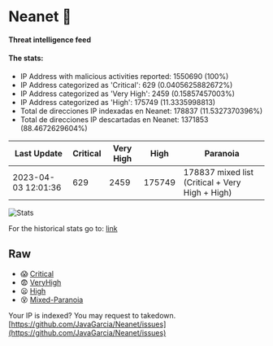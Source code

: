 # Neanet :hocho:
#### Threat intelligence feed
#### The stats:

- IP Address with malicious activities reported: 1550690 (100%)
- IP Address categorized as 'Critical':  629 (0.0405625882672%)
- IP Address categorized as 'Very High':  2459 (0.15857457003%)
- IP Address categorized as 'High':  175749 (11.3335998813)
- Total de direcciones IP indexadas en Neanet:  178837 (11.5327370396%)
- Total de direcciones IP descartadas en Neanet:  1371853 (88.4672629604%)

| Last Update | Critical | Very High | High | Paranoia |
| --- | --- | --- | --- | --- |
| 2023-04-03 12:01:36 | 629 | 2459 | 175749 | 178837 mixed list (Critical + Very High + High)|

![Stats](https://docs.google.com/spreadsheets/d/e/2PACX-1vSnaNMIXVabIpDJjufMlzH7poXnshF3mgd8Is1g9ytUEzVsP5my4Trn8f-xkoLLQ38xpL3HtmUexLo6/pubchart?oid=501124687&format=image)

For the historical stats go to: [link](/stats.csv)
## Raw
- :scream: [Critical](https://raw.githubusercontent.com/JavaGarcia/Neanet/master/blacklists/neanet_critical.txt)
- :fearful: [VeryHigh](https://raw.githubusercontent.com/JavaGarcia/Neanet/master/blacklists/neanet_veryHigh.txtt)
- :frowning: [High](https://raw.githubusercontent.com/JavaGarcia/Neanet/master/blacklists/neanet_high.txt)
- :dizzy_face: [Mixed-Paranoia](https://raw.githubusercontent.com/JavaGarcia/Neanet/master/blacklists/neanet_all.txt)


Your IP is indexed? You may request to takedown. [https://github.com/JavaGarcia/Neanet/issues](https://github.com/JavaGarcia/Neanet/issues)




















































































































































































































































































































































































































































































































































































































































































































































































































































































































































































































































































































































































































































































































































































































































































































































































































































































































































































































































































































































































































































































































































































































































































































































































































































































































































































































































































































































































































































































































































































































































































































































































































































































































































































































































































































































































































































































































































































































































































































































































































































































































































































































































































































































































































































































































































































































































































































































































































































































































































































































































































































































































































































































































































































































































































































































































































































































































































































































































































































































































































































































































































































































































































































































































































































































































































































































































































































































































































































































































































































































































































































































































































































































































































































































































































































































































































































































































































































































































































































































































































































































































































































































































































































































































































































































































































































































































































































































































































































































































































































































































































































































































































































































































































































































































































































































































































































































































































































































































































































































































































































































































































































































































































































































































































































































































































